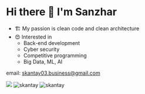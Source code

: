 # Hi there 👋 I'm Sanzhar

- 🏗️ My passion is clean code and clean architecture 
- 😍 Interested in
  - Back-end development
  - Cyber security
  - Competitive programming
  - Big Data, ML, AI
 
email: skantay03.business@gmail.com

<div>
    <img src="https://github-profile-trophy.vercel.app/?username=skantay&rank=SSS,SS,S,AAA,AA,A" />
    <img src="https://github-readme-stats.vercel.app/api/top-langs?username=skantay&show_icons=true&locale=en&layout=compact" alt="skantay" />
    <img src="https://github-readme-streak-stats.herokuapp.com/?user=skantay&" alt="skantay" />
</div>


